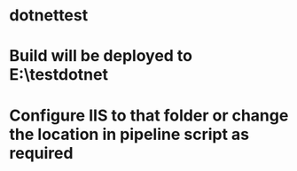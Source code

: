 # dotnettest
# Build will be deployed to E:\testdotnet
# Configure IIS to that folder or change the location in pipeline script as required


